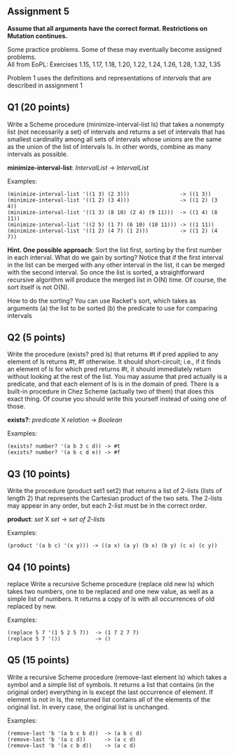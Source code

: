 ## Assignment 5

**Assume that all arguments have the correct format. Restrictions on Mutation continues.**

Some practice problems. Some of these may eventually become assigned problems.  
All from EoPL:  Exercises 1.15, 1.17, 1.18, 1.20, 1.22, 1.24, 1.26, 1.28, 1.32, 1.35


Problem 1 uses the definitions and representations of *intervals* that are described in assignment 1


## Q1 (20 points)

Write a Scheme procedure (minimize-interval-list ls) that takes a nonempty list (not necessarily a set) of intervals and returns a  set of intervals that has smallest cardinality among all sets of intervals whose unions are the same as the union of  the list of intervals ls. In other words, combine as many intervals as possible.  

**minimize-interval-list**: *IntervalList* -> *IntervalList*

Examples: 

    (minimize-interval-list '((1 3) (2 3))) 			   -> ((1 3))
    (minimize-interval-list '((1 2) (3 4))) 			   -> ((1 2) (3 4))
    (minimize-interval-list '((1 3) (8 10) (2 4) (9 11)))  -> ((1 4) (8 11))
    (minimize-interval-list '((2 5) (1 7) (6 10) (10 11))) -> ((1 11))
    (minimize-interval-list '((1 2) (4 7) (1 2)))          -> ((1 2) (4 7))


**Hint. One possible approach**: Sort the list first, sorting by the first number in each interval. What do we gain by sorting?  Notice that if the first interval in the list can be merged with any other interval in the list, it can be merged with the second interval.  So once the list is sorted, a straightforward recursive algorithm will produce the merged list in O(N) time.  Of course, the sort itself is not O(N).

How to do the sorting? You can use Racket's sort, which takes as arguments
(a) the list to be sorted
(b) the predicate to use for comparing intervals


## Q2 (5 points)

Write the procedure (exists? pred ls) that returns #t if  pred applied to any element of ls returns #t, #f otherwise.  It should short-circuit; i.e., if it finds an element of ls for which pred returns #t, it should immediately return without looking at the rest of the list.  You may assume that pred actually is a predicate, and that each element of ls is in the domain of pred.  There is a built-in procedure in Chez Scheme (actually two of them) that does this exact thing.  Of course you should write this yourself instead of using one of those.

**exists?**: *predicate* X *relation* -> *Boolean*

Examples:

    (exists? number? '(a b 3 c d)) -> #t
    (exists? number? '(a b c d e)) -> #f


## Q3 (10 points)

Write the procedure (product set1 set2) that returns a list of 2-lists (lists of length 2) that represents the Cartesian product of the two sets.  The 2-lists may appear in any order, but each 2-list must be in the correct order.

**product**: *set* X *set* -> *set of 2-lists*

Examples:

    (product '(a b c) '(x y))) -> ((a x) (a y) (b x) (b y) (c x) (c y))


## Q4 (10 points)

replace Write a recursive Scheme procedure (replace old new ls) which takes two numbers, one to be replaced and one new value, as well as a simple list of numbers. It returns a copy of ls with all occurrences of old replaced by new.

Examples: 

    (replace 5 7 '(1 5 2 5 7))	-> (1 7 2 7 7)
    (replace 5 7 '())		    -> ()


## Q5 (15 points) 

Write a recursive Scheme procedure (remove-last element ls) which takes a symbol and a simple list of symbols. It returns a list that contains (in the original order) everything in ls except  the last occurrence of element.  If element is not in ls, the returned list contains all of the elements of the original list.  In every case, the original list is unchanged.

Examples: 

    (remove-last 'b '(a b c b d))  -> (a b c d)
    (remove-last 'b '(a c d))	   -> (a c d)
    (remove-last 'b '(a c b d))	   -> (a c d) 




